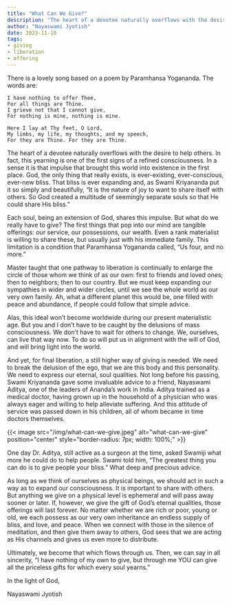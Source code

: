 ```yaml
---
title: "What Can We Give?"
description: "The heart of a devotee naturally overflows with the desire to help others. In fact, this yearning is one of the first signs of a refined consciousness. In a sense it is that impulse that brought this world into existence in the first place."
author: "Nayaswami Jyotish"
date: 2023-11-10
tags:
- giving
- liberation
- offering
---
```


There is a lovely song based on a poem by Paramhansa Yogananda. The words are:

```
I have nothing to offer Thee,
For all things are Thine.
I grieve not that I cannot give,
For nothing is mine, nothing is mine.

Here I lay at Thy feet, O Lord,
My limbs, my life, my thoughts, and my speech,
For they are Thine. For they are Thine.
```

The heart of a devotee naturally overflows with the desire to help others. In fact, this yearning is one of the first signs of a refined consciousness. In a sense it is that impulse that brought this world into existence in the first place. God, the only thing that really exists, is ever-existing, ever-conscious, ever-new bliss. That bliss is ever expanding and, as Swami Kriyananda put it so simply and beautifully, “It is the nature of joy to want to share itself with others. So God created a multitude of seemingly separate souls so that He could share His bliss.”

Each soul, being an extension of God, shares this impulse. But what do we really have to give? The first things that pop into our mind are tangible offerings: our service, our possessions, our wealth. Even a rank materialist is willing to share these, but usually just with his immediate family. This limitation is a condition that Paramhansa Yogananda called, “Us four, and no more.”

Master taught that one pathway to liberation is continually to enlarge the circle of those whom we think of as our own: first to friends and loved ones; then to neighbors; then to our country. But we must keep expanding our sympathies in wider and wider circles, until we see the whole world as our very own family. Ah, what a different planet this would be, one filled with peace and abundance, if people could follow that simple advice.

Alas, this ideal won’t become worldwide during our present materialistic age. But you and I don’t have to be caught by the delusions of mass consciousness. We don’t have to wait for others to change. We, ourselves, can live that way now. To do so will put us in alignment with the will of God, and will bring light into the world.

And yet, for final liberation, a still higher way of giving is needed. We need to break the delusion of the ego, that we are this body and this personality. We need to express our eternal, soul qualities. Not long before his passing, Swami Kriyananda gave some invaluable advice to a friend, Nayaswami Aditya, one of the leaders of Ananda’s work in India. Aditya trained as a medical doctor, having grown up in the household of a physician who was always eager and willing to help alleviate suffering. And this attitude of service was passed down in his children, all of whom became in time doctors themselves.

{{< image src="/img/what-can-we-give.jpeg" alt="what-can-we-give" position="center" style="border-radius: 7px; width: 100%;" >}}

One day Dr. Aditya, still active as a surgeon at the time, asked Swamiji what more he could do to help people. Swami told him, “The greatest thing you can do is to give people your bliss.” What deep and precious advice.

As long as we think of ourselves as physical beings, we should act in such a way as to expand our consciousness. It is important to share with others. But anything we give on a physical level is ephemeral and will pass away sooner or later. If, however, we give the gift of God’s eternal qualities, those offerings will last forever. No matter whether we are rich or poor, young or old, we each possess as our very own inheritance an endless supply of bliss, and love, and peace. When we connect with those in the silence of meditation, and then give them away to others, God sees that we are acting as His channels and gives us even more to distribute.

Ultimately, we become that which flows through us. Then, we can say in all sincerity, “I have nothing of my own to give, but through me YOU can give all the priceless gifts for which every soul yearns.”

In the light of God,

Nayaswami Jyotish
